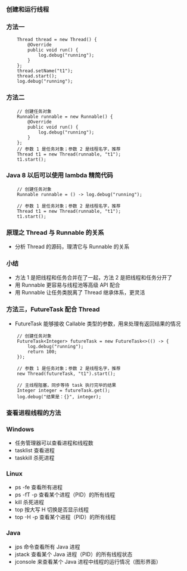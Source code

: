 ### 创建和运行线程
### 方法一
```
    Thread thread = new Thread() {
        @Override
        public void run() {
            log.debug("running");
        }
    };
    thread.setName("t1");
    thread.start();
    log.debug("running");
```
### 方法二
```
    // 创建任务对象 
    Runnable runnable = new Runnable() {
        @Override
        public void run() {
            log.debug("running");
        }
    };
    // 参数 1 是任务对象；参数 2 是线程名字，推荐
    Thread t1 = new Thread(runnable, "t1");
    t1.start();
```
### Java 8 以后可以使用 lambda 精简代码
```
    // 创建任务对象 
    Runnable runnable = () -> log.debug("running");
    
    // 参数 1 是任务对象；参数 2 是线程名字，推荐
    Thread t1 = new Thread(runnable, "t1");
    t1.start();
```
### 原理之 Thread 与 Runnable 的关系
- 分析 Thread 的源码，理清它与 Runnable 的关系
### 小结
- 方法 1 是把线程和任务合并在了一起，方法 2 是把线程和任务分开了
- 用 Runnable 更容易与线程池等高级 API 配合
- 用 Runnable 让任务类脱离了 Thread 继承体系，更灵活

### 方法三，FutureTask 配合 Thread
- FutureTask 能够接收 Callable 类型的参数，用来处理有返回结果的情况
```
    // 创建任务对象
    FutureTask<Integer> futureTask = new FutureTask<>(() -> {
        log.debug("running");
        return 100;
    });

    // 参数 1 是任务对象；参数 2 是线程名字，推荐
    new Thread(futureTask, "t1").start();

    // 主线程阻塞，同步等待 task 执行完毕的结果
    Integer integer = futureTask.get();
    log.debug("结果是：{}", integer);
```

### 查看进程线程的方法
### Windows
- 任务管理器可以查看进程和线程数
- tasklist 查看进程
- taskkill 杀死进程

### Linux
- ps -fe 查看所有进程
- ps -fT -p <PID> 查看某个进程（PID）的所有线程
- kill 杀死进程
- top 按大写 H 切换是否显示线程
- top -H -p <PID> 查看某个进程（PID）的所有线程

### Java
- jps 命令查看所有 Java 进程
- jstack <PID> 查看某个 Java 进程（PID）的所有线程状态
- jconsole 来查看某个 Java 进程中线程的运行情况（图形界面）